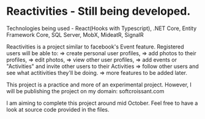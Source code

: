 # Reactivities - Still being developed.
Technologies being used - React(Hooks with Typescript), .NET Core, Entity Framework Core, SQL Server, MobX, MideatR, SignalR

Reactivities is a project similar to facebook's Event feature. 
Registered users will be able to:
        => create personal user profiles, 
        => add photos to their profiles, 
        => edit photos, 
        => view other user profiles,
        => add events or "Activities" and invite other users to their Activities
        => follow other users and see what actitivities they'll be doing.
        => more features to be added later.

This project is a practice and more of an experimental project. However, I will be publishing the project on my domain: softcroissant.com

I am aiming to complete this project around mid October. Feel free to have a look at source code provided in the files.
